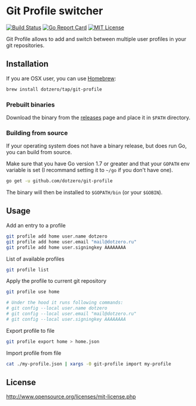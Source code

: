 # Git Profile switcher

[![Build Status](https://travis-ci.org/dotzero/git-profile.svg?branch=master)](https://travis-ci.org/dotzero/git-profile)
[![Go Report Card](https://goreportcard.com/badge/github.com/dotzero/git-profile)](https://goreportcard.com/report/github.com/dotzero/git-profile)
[![MIT License](https://img.shields.io/badge/license-MIT-blue.svg)](https://github.com/dotzero/git-profile/blob/master/LICENSE)

Git Profile allows to add and switch between multiple user profiles in your git repositories.

## Installation

If you are OSX user, you can use [Homebrew](http://brew.sh/):

```bash
brew install dotzero/tap/git-profile
```

### Prebuilt binaries

Download the binary from the [releases](https://github.com/dotzero/git-profile/releases) page and place it in `$PATH` directory.

### Building from source

If your operating system does not have a binary release, but does run Go, you can build from source.

Make sure that you have Go version 1.7 or greater and that your `GOPATH` env variable is set (I recommand setting it to `~/go` if you don't have one).

```bash
go get -u github.com/dotzero/git-profile
```

The binary will then be installed to `$GOPATH/bin` (or your `$GOBIN`).

## Usage

Add an entry to a profile

```bash
git profile add home user.name dotzero
git profile add home user.email "mail@dotzero.ru"
git profile add home user.signingkey AAAAAAAA
```

List of available profiles

```bash
git profile list
```

Apply the profile to current git repository

```bash
git profile use home

# Under the hood it runs following commands:
# git config --local user.name dotzero
# git config --local user.email "mail@dotzero.ru"
# git config --local user.signingkey AAAAAAAA
```

Export profile to file

```bash
git profile export home > home.json
```

Import profile from file

```bash 
cat ./my-profile.json | xargs -0 git-profile import my-profile
```

## License

http://www.opensource.org/licenses/mit-license.php
